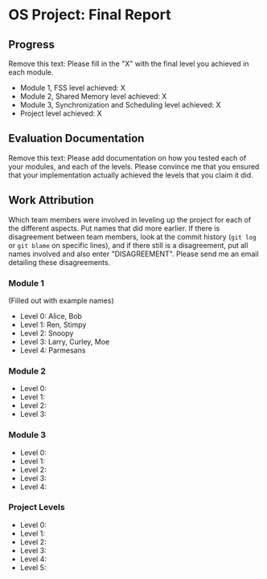 # OS Project: Final Report

## Progress

Remove this text: Please fill in the "X" with the final level you achieved in each module.

- Module 1, FSS level achieved: X
- Module 2, Shared Memory level achieved: X
- Module 3, Synchronization and Scheduling level achieved: X
- Project level achieved: X

## Evaluation Documentation

Remove this text: Please add documentation on how you tested each of your modules, and each of the levels.  Please convince me that you ensured that your implementation actually achieved the levels that you claim it did.

## Work Attribution

Which team members were involved in leveling up the project for each of the different aspects.  Put names that did more earlier.  If there is disagreement between team members, look at the commit history (`git log` or `git blame` on specific lines), and if there still is a disagreement, put all names involved and also enter "DISAGREEMENT".  Please send me an email detailing these disagreements.

### Module 1

(Filled out with example names)

- Level 0: Alice, Bob
- Level 1: Ren, Stimpy
- Level 2: Snoopy
- Level 3: Larry, Curley, Moe
- Level 4: Parmesans

### Module 2

- Level 0:
- Level 1:
- Level 2:
- Level 3:

### Module 3

- Level 0:
- Level 1:
- Level 2:
- Level 3:
- Level 4:

### Project Levels

- Level 0:
- Level 1:
- Level 2:
- Level 3:
- Level 4:
- Level 5:
